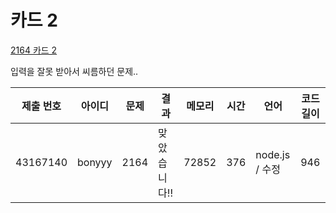 # 카드 2

[2164 카드 2](https://www.acmicpc.net/problem/2164)

입력을 잘못 받아서 씨름하던 문제..

| 제출 번호 | 아이디 | 문제 | 결과         | 메모리 | 시간 | 언어           | 코드 길이 |
| --------- | ------ | ---- | ------------ | ------ | ---- | -------------- | --------- |
| 43167140  | bonyyy | 2164 | 맞았습니다!! | 72852  | 376  | node.js / 수정 | 946       |
